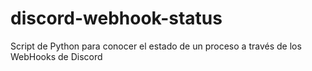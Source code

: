 # discord-webhook-status
Script de Python para conocer el estado de un proceso a través de los WebHooks de Discord
